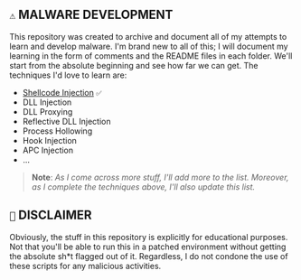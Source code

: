 ## `⚠️` MALWARE DEVELOPMENT

This repository was created to archive and document all of my attempts to learn and develop malware. I'm brand new to all of this; I will document my learning in the form of comments and the README files in each folder. We'll start from the absolute beginning and see how far we can get. The techniques I'd love to learn are:

- [Shellcode Injection](%281%29%20Shellcode%20Injection) `✅`
- DLL Injection
- DLL Proxying
- Reflective DLL Injection
- Process Hollowing
- Hook Injection
- APC Injection
- ...

> **Note**:
> *As I come across more stuff, I'll add more to the list. Moreover, as I complete the techniques above, I'll also update this list.*

## `🛑` DISCLAIMER

Obviously, the stuff in this repository is explicitly for educational purposes. Not that you'll be able to run this in a patched environment without getting the absolute sh*t flagged out of it. Regardless, I do not condone the use of these scripts for any malicious activities. 
